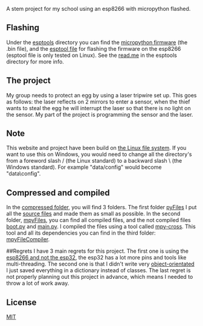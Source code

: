 A stem project for my school using an esp8266 with micropython flashed.

## Flashing
Under the [esptools](https://github.com/espressif/esptool) directory you can find the [micropython firmware](https://github.com/janjcool/Egg-Security/blob/master/esptools/esp8266-v1.13.bin) (the .bin file), and the [esptool file](https://github.com/janjcool/Egg-Security/blob/master/esptools/esptool) for flashing the firmware on the esp8266 (esptool file is only tested on Linux). See the [read.me](https://github.com/janjcool/Egg-Security/blob/master/esptools/read.me) in the esptools directory for more info.

## The project
My group needs to protect an egg by using a laser tripwire set up. This goes as follows: the laser reflects on 2 mirrors to enter a sensor, when the thief wants to steal the egg he will interrupt the laser so that there is no light on the sensor. My part of the project is programming the sensor and the laser.

## Note
This website and project have been build on [the Linux file system](https://www.howtogeek.com/137096/6-ways-the-linux-file-system-is-different-from-the-windows-file-system/). If you want to use this on Windows, you would need to change all the directory's from a foreword slash / (the Linux standard) to a backward slash \ (the Windows standard). For example "data/config" would become "data\config".

## Compressed and compiled
In the [compressed folder](https://github.com/janjcool/Egg-Security/tree/master/src-compressed), you will find 3 folders. The first folder [pyFiles](https://github.com/janjcool/Egg-Security/tree/master/src-compressed/pyFiles) I put all the [source files](https://github.com/janjcool/Egg-Security/tree/master/src) and made them as small as possible. In the second folder, [mpyFiles](https://github.com/janjcool/Egg-Security/tree/master/src-compressed/mpyFiles), you can find all compiled files, and the not compiled files [boot.py](https://github.com/janjcool/Egg-Security/blob/master/src-compressed/mpyFiles/boot.py) and [main.py](https://github.com/janjcool/Egg-Security/blob/master/src-compressed/mpyFiles/main.py).  I compiled the files using a tool called [mpy-cross](https://github.com/micropython/micropython/tree/master/mpy-cross). This tool and all its dependencies you can find in the third folder: [mpyFileCompiler](https://github.com/janjcool/Egg-Security/tree/master/src-compressed/mpyFileCompiler).

##Regrets
I have 3 main regrets for this project. The first one is using the [esp8266 and not the esp32](https://community.wia.io/d/53-esp8266-vs-esp32-what-s-the-difference), the esp32 has a lot more pins and tools like multi-threading. The second one is that I didn't write very [object-orientated](https://en.wikipedia.org/wiki/Object-oriented_programming) I just saved everything in a dictionary instead of classes. The last regret is not properly planning out this project in advance, which means I needed to throw a lot of work away.

## License
[MIT](https://choosealicense.com/licenses/mit/)
